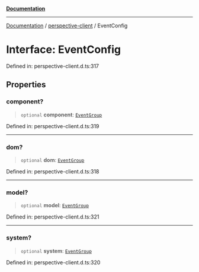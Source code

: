 [**Documentation**](../../index.md)

***

[Documentation](../../index.md) / [perspective-client](../index.md) / EventConfig

# Interface: EventConfig

Defined in: perspective-client.d.ts:317

## Properties

### component?

> `optional` **component**: [`EventGroup`](EventGroup.md)

Defined in: perspective-client.d.ts:319

***

### dom?

> `optional` **dom**: [`EventGroup`](EventGroup.md)

Defined in: perspective-client.d.ts:318

***

### model?

> `optional` **model**: [`EventGroup`](EventGroup.md)

Defined in: perspective-client.d.ts:321

***

### system?

> `optional` **system**: [`EventGroup`](EventGroup.md)

Defined in: perspective-client.d.ts:320
